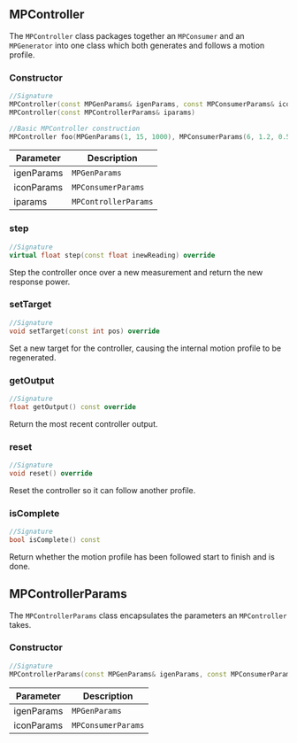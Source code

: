 ## MPController

The `MPController` class packages together an `MPConsumer` and an `MPGenerator` into one class which both generates and follows a motion profile.

### Constructor

```c++
//Signature
MPController(const MPGenParams& igenParams, const MPConsumerParams& iconParams)
MPController(const MPControllerParams& iparams)

//Basic MPController construction
MPController foo(MPGenParams(1, 15, 1000), MPConsumerParams(6, 1.2, 0.5));
```

Parameter | Description
----------|------------
igenParams | `MPGenParams`
iconParams | `MPConsumerParams`
iparams | `MPControllerParams`

### step

```c++
//Signature
virtual float step(const float inewReading) override
```

Step the controller once over a new measurement and return the new response power.

### setTarget

```c++
//Signature
void setTarget(const int pos) override
```

Set a new target for the controller, causing the internal motion profile to be regenerated.

### getOutput

```c++
//Signature
float getOutput() const override
```

Return the most recent controller output.

### reset

```c++
//Signature
void reset() override
```

Reset the controller so it can follow another profile.

### isComplete

```c++
//Signature
bool isComplete() const
```

Return whether the motion profile has been followed start to finish and is done.

## MPControllerParams

The `MPControllerParams` class encapsulates the parameters an `MPController` takes.

### Constructor

```c++
//Signature
MPControllerParams(const MPGenParams& igenParams, const MPConsumerParams& iconParams)
```

Parameter | Description
----------|------------
igenParams | `MPGenParams`
iconParams | `MPConsumerParams`
